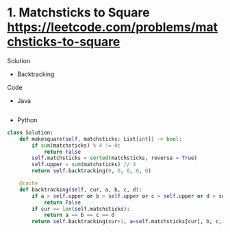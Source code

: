 # 1. Matchsticks to Square https://leetcode.com/problems/matchsticks-to-square

Solution

- Backtracking

Code

- Java

```java

```

- Python

```python
class Solution:
    def makesquare(self, matchsticks: List[int]) -> bool:
        if sum(matchsticks) % 4 != 0:
            return False
        self.matchsticks = sorted(matchsticks, reverse = True)
        self.upper = sum(matchsticks) // 4
        return self.backtracking(0, 0, 0, 0, 0) 

    @cache
    def backtracking(self, cur, a, b, c, d):
        if a > self.upper or b > self.upper or c > self.upper or d > self.upper:
            return False
        if cur == len(self.matchsticks):
            return a == b == c == d
        return self.backtracking(cur+1, a+self.matchsticks[cur], b, c, d) or self.backtracking(cur+1, a, b+self.matchsticks[cur], c, d) or self.backtracking(cur+1, a, b, c+self.matchsticks[cur], d) or self.backtracking(cur+1, a, b, c, d+self.matchsticks[cur])
```
